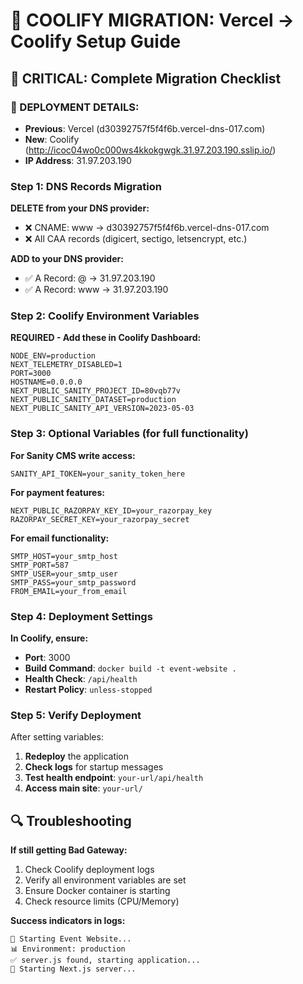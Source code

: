 # 🔧 COOLIFY MIGRATION: Vercel → Coolify Setup Guide

## 🚨 CRITICAL: Complete Migration Checklist

### **📍 DEPLOYMENT DETAILS:**
- **Previous**: Vercel (d30392757f5f4f6b.vercel-dns-017.com)
- **New**: Coolify (http://icoc04wo0c000ws4kkokgwgk.31.97.203.190.sslip.io/)
- **IP Address**: 31.97.203.190

### **Step 1: DNS Records Migration**

**DELETE from your DNS provider:**
- ❌ CNAME: www → d30392757f5f4f6b.vercel-dns-017.com
- ❌ All CAA records (digicert, sectigo, letsencrypt, etc.)

**ADD to your DNS provider:**
- ✅ A Record: @ → 31.97.203.190
- ✅ A Record: www → 31.97.203.190

### **Step 2: Coolify Environment Variables**

**REQUIRED - Add these in Coolify Dashboard:**
```
NODE_ENV=production
NEXT_TELEMETRY_DISABLED=1
PORT=3000
HOSTNAME=0.0.0.0
NEXT_PUBLIC_SANITY_PROJECT_ID=80vqb77v
NEXT_PUBLIC_SANITY_DATASET=production
NEXT_PUBLIC_SANITY_API_VERSION=2023-05-03
```

### **Step 3: Optional Variables (for full functionality)**

**For Sanity CMS write access:**
```
SANITY_API_TOKEN=your_sanity_token_here
```

**For payment features:**
```
NEXT_PUBLIC_RAZORPAY_KEY_ID=your_razorpay_key
RAZORPAY_SECRET_KEY=your_razorpay_secret
```

**For email functionality:**
```
SMTP_HOST=your_smtp_host
SMTP_PORT=587
SMTP_USER=your_smtp_user
SMTP_PASS=your_smtp_password
FROM_EMAIL=your_from_email
```

### **Step 4: Deployment Settings**

**In Coolify, ensure:**
- **Port**: 3000
- **Build Command**: `docker build -t event-website .`
- **Health Check**: `/api/health`
- **Restart Policy**: `unless-stopped`

### **Step 5: Verify Deployment**

After setting variables:
1. **Redeploy** the application
2. **Check logs** for startup messages
3. **Test health endpoint**: `your-url/api/health`
4. **Access main site**: `your-url/`

## 🔍 Troubleshooting

**If still getting Bad Gateway:**
1. Check Coolify deployment logs
2. Verify all environment variables are set
3. Ensure Docker container is starting
4. Check resource limits (CPU/Memory)

**Success indicators in logs:**
```
🚀 Starting Event Website...
📊 Environment: production
✅ server.js found, starting application...
🎯 Starting Next.js server...
```
